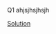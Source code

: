 Q1 ahjsjhsjhsjh

[Solution](https://github.com/Viveknishad/Competitive-Programming/blob/master/30_Days_of_LeetCode/01-04-2020%20Single%20Number.cpp)